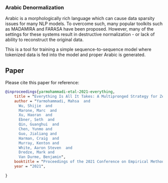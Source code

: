 ### Arabic Denormalization ###
Arabic is a morphologically rich language which can cause data sparsity issues for many NLP models. To overcome such, many popular toolkits such as MADAMIRA and FARASA have been proposed. However, many of the settings for these systems result in destructive normalization - or lack of ability to reconstruct the original data.

This is a tool for training a simple sequence-to-sequence model where tokenized data is fed into the model and proper Arabic is generated.

## Paper

Please cite this paper for reference:

```bibtex
@inproceedings{yarmohammadi-etal-2021-everything,
    title = "Everything Is All It Takes: A Multipronged Strategy for Zero-Shot Cross-Lingual Information Extraction",
    author = "Yarmohammadi, Mahsa  and
      Wu, Shijie  and
      Marone, Marc  and
      Xu, Haoran  and
      Ebner, Seth  and
      Qin, Guanghui  and
      Chen, Yunmo and
      Guo, Jialiang and
      Harman, Craig  and
      Murray, Kenton and
      White, Aaron Steven  and
      Dredze, Mark and
      Van Durme, Benjamin",
    booktitle = "Proceedings of the 2021 Conference on Empirical Methods in Natural Language Processing",
    year = "2021",
    
}
```
